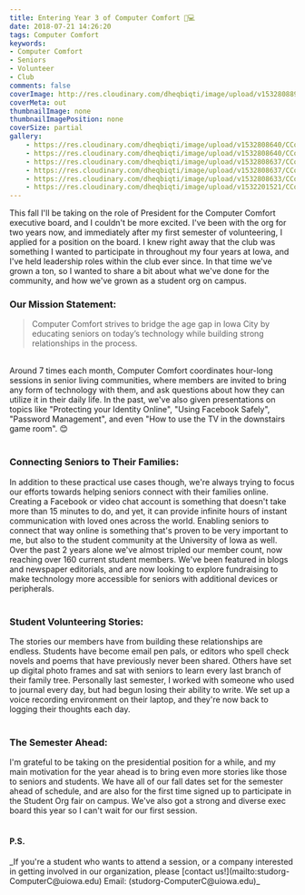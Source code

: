 ```yaml
---
title: Entering Year 3 of Computer Comfort 👵💻
date: 2018-07-21 14:26:20
tags: Computer Comfort
keywords: 
- Computer Comfort
- Seniors
- Volunteer
- Club
comments: false
coverImage: http://res.cloudinary.com/dheqbiqti/image/upload/v1532808896/comfort0.jpg
coverMeta: out
thumbnailImage: none
thumbnailImagePosition: none
coverSize: partial
gallery:
    - https://res.cloudinary.com/dheqbiqti/image/upload/v1532808640/CComfort/comfort9.jpg
    - https://res.cloudinary.com/dheqbiqti/image/upload/v1532808640/CComfort/comfort8.jpg
    - https://res.cloudinary.com/dheqbiqti/image/upload/v1532808637/CComfort/comfort7.jpg
    - https://res.cloudinary.com/dheqbiqti/image/upload/v1532808637/CComfort/comfort6.jpg
    - https://res.cloudinary.com/dheqbiqti/image/upload/v1532808633/CComfort/comfort2.jpg
    - https://res.cloudinary.com/dheqbiqti/image/upload/v1532201521/CComfort/comfort_1.jpg
---
```


<p>This fall I'll be taking on the role of President for the Computer Comfort executive board, and I couldn't be more excited. I've been with the org for two years now, and immediately after my first semester of volunteering, I applied for a position on the board. I knew right away that the club was something I wanted to participate in throughout my four years at Iowa, and I've held leadership roles within the club ever since. In that time we've grown a ton, so I wanted to share a bit about what we've done for the community, and how we've grown as a student org on campus.
</p>

### Our Mission Statement:
> Computer Comfort strives to bridge the age gap in Iowa City by educating seniors on today’s technology while building strong relationships in the process.

<!-- more -->
</br>
Around 7 times each month, Computer Comfort coordinates hour-long sessions in senior living communities, where members are invited to bring any form of technology with them, and ask questions about how they can utilize it in their daily life. In the past, we've also given presentations on topics like "Protecting your Identity Online", "Using Facebook Safely", "Password Management", and even "How to use the TV in the downstairs game room". 😊</br></br>

### Connecting Seniors to Their Families:

<p>In addition to these practical use cases though, we're always trying to focus our efforts towards helping seniors connect with their families online. Creating a Facebook or video chat account is something that doesn't take more than 15 minutes to do, and yet, it can provide infinite hours of instant communication with loved ones across the world. Enabling seniors to connect that way online is something that's proven to be very important to me, but also to the student community at the University of Iowa as well. Over the past 2 years alone we've almost tripled our member count, now reaching over 160 current student members. We've been featured in blogs and newspaper editorials, and are now looking to explore fundraising to make technology more accessible for seniors with additional devices or peripherals.</br></br></p>

### Student Volunteering Stories:

<p>The stories our members have from building these relationships are endless. Students have become email pen pals, or editors who spell check novels and poems that have previously never been shared. Others have set up digital photo frames and sat with seniors to learn every last branch of their family tree. Personally last semester, I worked with someone who used to journal every day, but had begun losing their ability to write. We set up a voice recording environment on their laptop, and they're now back to logging their thoughts each day.</br></br></p>

### The Semester Ahead: 

<p>I'm grateful to be taking on the presidential position for a while, and my main motivation for the year ahead is to bring even more stories like those to seniors and students. We have all of our fall dates set for the semester ahead of schedule, and are also for the first time signed up to participate in the Student Org fair on campus. We've also got a strong and diverse exec board this year so I can't wait for our first session.</br></br></p>

#### P.S.
<p>_If you're a student who wants to attend a session, or a company interested in getting involved in our organization, please [contact us!](mailto:studorg-ComputerC@uiowa.edu) Email: (studorg-ComputerC@uiowa.edu)_</p>
</br>

<!-- Gallery -->